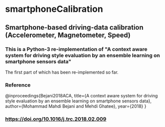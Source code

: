 # smartphoneCalibration
## Smartphone-based driving-data calibration (Accelerometer, Magnetometer, Speed)

### This is a Python-3 re-implementation of "A context aware system for driving style evaluation by an ensemble learning on smartphone sensors data"
The first part of which has been re-implemented so far.

### Reference
 @inproceedings{Bejani2018ACA,
  title={A context aware system for driving style evaluation by an ensemble learning on smartphone sensors data},
  author={Mohammad Mahdi Bejani and Mehdi Ghatee},
  year={2018}
}

### <https://doi.org/10.1016/j.trc.2018.02.009>
